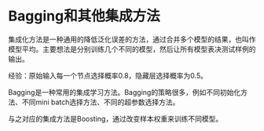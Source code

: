 # Bagging和其他集成方法

集成化方法是一种通用的降低泛化误差的方法，通过合并多个模型的结果，也叫作模型平均。主要想法是分别训练几个不同的模型，然后让所有模型表决测试样例的输出。

经验：原始输入每一个节点选择概率0.8，隐藏层选择概率为0.5。

Bagging是一种常用的集成学习方法。Bagging的策略很多，例如不同初始化方法、不同mini batch选择方法、不同的超参数选择方法。

与之对应的集成方法是Boosting，通过改变样本权重来训练不同模型。

